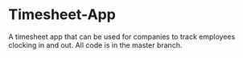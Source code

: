 # Timesheet-App
A timesheet app that can be used for companies to track employees clocking in and out. All code is in the master branch. 
